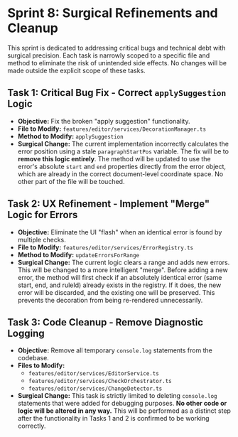 # Sprint 8: Surgical Refinements and Cleanup

This sprint is dedicated to addressing critical bugs and technical debt with surgical precision. Each task is narrowly scoped to a specific file and method to eliminate the risk of unintended side effects. No changes will be made outside the explicit scope of these tasks.

## Task 1: Critical Bug Fix - Correct `applySuggestion` Logic

-   **Objective:** Fix the broken "apply suggestion" functionality.
-   **File to Modify:** `features/editor/services/DecorationManager.ts`
-   **Method to Modify:** `applySuggestion`
-   **Surgical Change:** The current implementation incorrectly calculates the error position using a stale `paragraphStartPos` variable. The fix will be to **remove this logic entirely**. The method will be updated to use the error's absolute `start` and `end` properties directly from the error object, which are already in the correct document-level coordinate space. No other part of the file will be touched.

## Task 2: UX Refinement - Implement "Merge" Logic for Errors

-   **Objective:** Eliminate the UI "flash" when an identical error is found by multiple checks.
-   **File to Modify:** `features/editor/services/ErrorRegistry.ts`
-   **Method to Modify:** `updateErrorsForRange`
-   **Surgical Change:** The current logic clears a range and adds new errors. This will be changed to a more intelligent "merge". Before adding a new error, the method will first check if an absolutely identical error (same start, end, and ruleId) already exists in the registry. If it does, the new error will be discarded, and the existing one will be preserved. This prevents the decoration from being re-rendered unnecessarily.

## Task 3: Code Cleanup - Remove Diagnostic Logging

-   **Objective:** Remove all temporary `console.log` statements from the codebase.
-   **Files to Modify:**
    -   `features/editor/services/EditorService.ts`
    -   `features/editor/services/CheckOrchestrator.ts`
    -   `features/editor/services/ChangeDetector.ts`
-   **Surgical Change:** This task is strictly limited to deleting `console.log` statements that were added for debugging purposes. **No other code or logic will be altered in any way.** This will be performed as a distinct step after the functionality in Tasks 1 and 2 is confirmed to be working correctly. 
